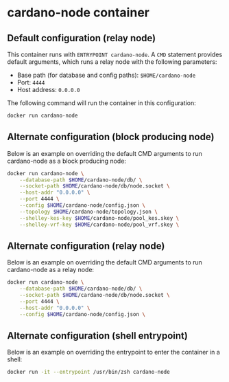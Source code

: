 # cardano-node container

## Default configuration (relay node)
This container runs with `ENTRYPOINT cardano-node`. A `CMD` statement provides default arguments,
which runs a relay node with the following parameters:

* Base path (for database and config paths): `$HOME/cardano-node`
* Port: `4444`
* Host address: `0.0.0.0`

The following command will run the container in this configuration:
``` bash
docker run cardano-node
```

## Alternate configuration (block producing node)
Below is an example on overriding the default CMD arguments to run cardano-node as a block
producing node:
``` bash
docker run cardano-node \
    --database-path $HOME/cardano-node/db/ \
    --socket-path $HOME/cardano-node/db/node.socket \
    --host-addr "0.0.0.0" \
    --port 4444 \
    --config $HOME/cardano-node/config.json \
    --topology $HOME/cardano-node/topology.json \
    --shelley-kes-key $HOME/cardano-node/pool_kes.skey \
    --shelley-vrf-key $HOME/cardano-node/pool_vrf.skey \
```

## Alternate configuration (relay node)
Below is an example on overriding the default CMD arguments to run cardano-node as a relay
node:
``` bash
docker run cardano-node \
    --database-path $HOME/cardano-node/db/ \
    --socket-path $HOME/cardano-node/db/node.socket \
    --port 4444 \
    --host-addr "0.0.0.0" \
    --config $HOME/cardano-node/config.json \
```

## Alternate configuration (shell entrypoint)
Below is an example on overriding the entrypoint to enter the container in a shell:
``` bash
docker run -it --entrypoint /usr/bin/zsh cardano-node
```
